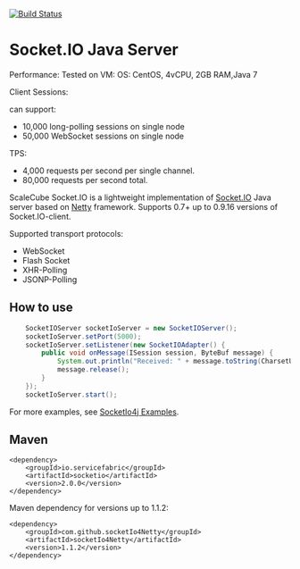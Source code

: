 [![Build Status](https://travis-ci.org/scalecube/socketio.svg?branch=master)](https://travis-ci.org/scalecube/socketio)

Socket.IO Java Server
=======================

Performance: 
Tested on VM: OS: CentOS, 4vCPU, 2GB RAM,Java 7

Client Sessions:

can support:   
- 10,000 long-polling sessions on single node
- 50,000 WebSocket    sessions on single node

TPS:
- 4,000 requests per second per single channel.
- 80,000 requests per second total. 

ScaleCube Socket.IO is a lightweight implementation of [Socket.IO](http://socket.io) Java server based on 
[Netty](http://netty.io) framework. Supports 0.7+ up to 0.9.16 versions of Socket.IO-client.

Supported transport protocols:
* WebSocket
* Flash Socket
* XHR-Polling
* JSONP-Polling

How to use
-----------------------

``` java
	SocketIOServer socketIoServer = new SocketIOServer();
	socketIoServer.setPort(5000);
	socketIoServer.setListener(new SocketIOAdapter() {
		public void onMessage(ISession session, ByteBuf message) {
			System.out.println("Received: " + message.toString(CharsetUtil.UTF_8));
			message.release();
		}
	});
	socketIoServer.start();
```

For more examples, see [SocketIo4j Examples](https://github.com/scalecube/socketio-examples). 

Maven
---------------------- 

``` maven
<dependency>
	<groupId>io.servicefabric</groupId>
	<artifactId>socketio</artifactId>
	<version>2.0.0</version>
</dependency>
```

Maven dependency for versions up to 1.1.2:
 
``` maven
<dependency>
	<groupId>com.github.socketIo4Netty</groupId>
	<artifactId>socketIo4Netty</artifactId>
	<version>1.1.2</version>
</dependency>
``` 
